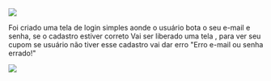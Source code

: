 
<img src="t1.png"/>

Foi criado uma tela de login simples aonde o usuário bota o seu e-mail e senha, se o cadastro estiver correto
Vai ser liberado uma tela , para ver seu cupom se usuário não tiver esse cadastro vai dar erro "Erro e-mail ou senha errado!"

<img src="t2.png"/>
